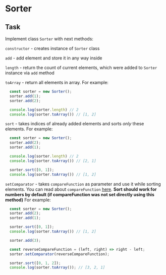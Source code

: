 # Sorter

## Task

Implement class `Sorter` with next methods:


`constructor` - creates instance of `Sorter` class

`add` - add element and store it in any way inside

`length` - return the count of current elements, which were added to `Sorter` instance via `add` method

`toArray` - return all elements in array. For example:
```js
  const sorter = new Sorter();
  sorter.add(1);
  sorter.add(2);

  console.log(sorter.length) // 2
  console.log(sorter.toArray()) // [1, 2]
```

`sort` - takes indices of already added elements and sorts *only* these elements. For example:
```js
  const sorter = new Sorter();
  sorter.add(2);
  sorter.add(1);

  console.log(sorter.length) // 2
  console.log(sorter.toArray()) // [2, 1]

  sorter.sort([0, 1]);
  console.log(sorter.toArray()) // [1, 2]
```

`setComparator` - takes `compareFunction` as parameter and use it while sorting elements. You can read about `compareFunction` [here](https://developer.mozilla.org/ru/docs/Web/JavaScript/Reference/Global_Objects/Array/sort). **Sort should work for numbers by default (if compareFunction was not set directly using this method)** For example:
```js
  const sorter = new Sorter();
  sorter.add(2);
  sorter.add(1);

  sorter.sort([0, 1]);
  console.log(sorter.toArray()) // [1, 2]

  sorter.add(3);

  const reverseCompareFunction = (left, right) => right - left;
  sorter.setComparator(reverseCompareFunction);

  sorter.sort([0, 1, 2]);
  console.log(sorter.toArray()); // [3, 2, 1]
```
